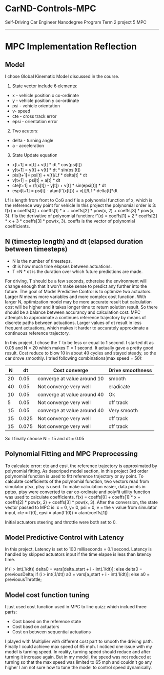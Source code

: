 # CarND-Controls-MPC
Self-Driving Car Engineer Nanodegree Program Term 2 project 5 MPC

---

# MPC Implementation Reflection

## Model
I chose Global Kinematic Model discussed in the course. 
1. State vector include 6 elements:
- x - vehicle position x co-ordinate
- y - vehicle position y co-ordinate
- psi - vehicle orientation
- v- speed
- cte - cross track error
- epsi - orientation error

2. Two acutors: 
- delta - turning angle
- a - acceleration 

3. State Update equation
- x[t+1] = x[t] + v[t] * dt * cos(psi[t])
- y[t+1] = y[t] + v[t] * dt * sin(psi[t])
- pis[t+1]= psi[t] + v[t]/Lf * delta[t] * dt
- v[t+1] = psi[t] + a[t] * dt
- cte[t+1] = (f(x[t]) - y[t]) + v[t] * sin(epsi[t]) * dt
- espi[t+1] = psi[t] - atan(f'(x[t])) + v[t]/Lf * delta[t]*dt

Lf is length from front to CoG and f is a polynomial function of x, which is the reference way point for vehicle In this project the polynomial order is 3: f(x) = coeffs[0] + coeffs[1] * x + coeffs[2] * pow(x, 2) + coeffs[3] * pow(x, 3). f'is the derivative of polynomial function: f'(x) = coeffs[1] + 2 * coeffs[2] * x + 3 * coeffs[3] * pow(x, 3). coeffs is the vector of polynomial coefficients.

## N (timestep length) and dt (elapsed duration between timesteps) 

- N is the number of timesteps. 
- dt is how much time elapses between actuations. 
- T =N * dt is the duration over which future predictions are made. 

For driving, T should be a few seconds, othereise the environment will change enough that it won't make sense to predict any further into the future.  The goal of Model Predictive Control is to optimize two actuators. Larger N means more variables and more complex cost function.  With larger N, optimization model may be more accurate result but calculation cost will be higher and it takes longer time to return solution result. So there should be a balance between accurancy and calculation cost.  MPC attempts to approximate a continues reference trajectory by means of discrete paths between actuations. Larger values of dt result in less frequent actuations, which makes it harder to accurately approximate a continuous reference trajectory.

In this project, I chose the T to be less or equal to 1 second. I started dt as 0.05 and N = 20 which makes T = 1 second. It actually gave a pretty good result. Cost reduce to blow 10 in about 40 cycles and stayed steady, so the car drove smoothly. I tried following combinations(max speed = 50):

N | dt | Cost converge | Drive smoothness
--- | --- | --- | ---
20 | 0.05 | converge at value around 10 | smooth
40 | 0.05 | Not converge very well | eradicate
10 | 0.05 |  converge at value around 40  | Ok
5 | 0.05 |  Not converge very well  | off track
15 | 0.05 |   converge at value around 40  | Very smooth
15 | 0.025 | Not converge very well | off track
15 | 0.075 | Not converge very well | off track

So I finally choose N = 15 and dt = 0.05

## Polynomial Fitting and MPC Preprocessing

To calculate error: cte and epsi, the  reference trajectory is approximated by polynomial fitting. As descriped model section, in this project 3rd order polynomial function is used to fitt reference trajectory or ay point. To calculate coefficients of the polynomial function, two vectors read from simulator ptsx, ptsy is used. To make calculation easier, data points in pptsx, ptsy were converted to car co-ordinate and polyfit utility function was used to calculate coefficients. f(x) = coeffs[0] + coeffs[1] * x + coeffs[2] * pow(x, 2) + coeffs[3] * pow(x, 3). After the  conversion, the state vector passed to MPC is:
x = 0, y= 0, psi = 0, v = the v value from simulator input, cte = f(0), epsi = atan(f'(0)) = atan(coeffs[1])

Initial actuators steering and throttle were both set to 0.

## Model Predictive Control with Latency

In this project, Latency is set to 100 milliseconds = 0.1 second. Latency is handled by skipped actuators input if the time elapse is less than latency time. 

if (i > int(.1/dt)) delta0 = vars[delta_start + i - int(.1/dt)];
else delta0 = previousDelta;
if (i > int(.1/dt)) a0 = vars[a_start + i - int(.1/dt)];
else a0 = previoousThrottle;


## Model cost function tuning

I just used cost function used in MPC to line quizz which inclued three parts:
- Cost based on the reference state
- Cost basd on actuators
- Cost on between sequential actuations

I played with Multiplier with different cost part to smooth the driving path. Finally I could achieve max speed of 65 mph. I noticed one issue with my model is turning speed. In reality, turning speed should reduce and after turning it increase again. But in my model, the speed was not reduced at turning so that the max speed was limited to 65 mph and couldn't go any higher I am not sure how to tune the model to control speed dynamically. 






